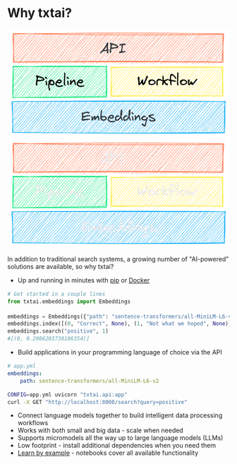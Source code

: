 # Why txtai?

![why](images/why.png#only-light)
![why](images/why-dark.png#only-dark)

In addition to traditional search systems, a growing number of "AI-powered" solutions are available, so why txtai?

- Up and running in minutes with [pip](../install/) or [Docker](../cloud/)
```python
# Get started in a couple lines
from txtai.embeddings import Embeddings

embeddings = Embeddings({"path": "sentence-transformers/all-MiniLM-L6-v2"})
embeddings.index([(0, "Correct", None), (1, "Not what we hoped", None)])
embeddings.search("positive", 1)
#[(0, 0.2986203730106354)]
```
- Build applications in your programming language of choice via the API
```yaml
# app.yml
embeddings:
    path: sentence-transformers/all-MiniLM-L6-v2
```
```bash
CONFIG=app.yml uvicorn "txtai.api:app"
curl -X GET "http://localhost:8000/search?query=positive"
```
- Connect language models together to build intelligent data processing workflows
- Works with both small and big data - scale when needed
- Supports micromodels all the way up to large language models (LLMs)
- Low footprint - install additional dependencies when you need them
- [Learn by example](../examples) - notebooks cover all available functionality
